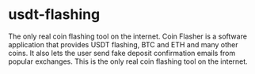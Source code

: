 # usdt-flashing
The only real coin flashing tool on the internet. Coin Flasher is a software application that provides USDT flashing, BTC and ETH and many other coins. It also lets the user send fake deposit confirmation emails from popular exchanges. This is the only real coin flashing tool on the internet.

